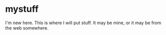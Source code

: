 mystuff
=======


I'm new here.  This is where I will put stuff.  It may be mine, or it may be from the web somewhere.
